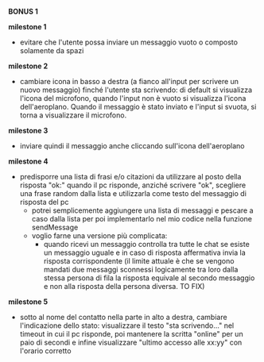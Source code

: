 **BONUS 1**

__milestone 1__
- evitare che l'utente possa inviare un messaggio vuoto o composto solamente da spazi

__milestone 2__
- cambiare icona in basso a destra (a fianco all'input per scrivere un nuovo messaggio) finché l'utente sta scrivendo: di default si visualizza l'icona del microfono, quando l'input non è vuoto si visualizza l'icona dell'aeroplano. Quando il messaggio è stato inviato e l'input si svuota, si torna a visualizzare il microfono.

__milestone 3__
- inviare quindi il messaggio anche cliccando sull'icona dell'aeroplano

__milestone 4__
- predisporre una lista di frasi e/o citazioni da utilizzare al posto della risposta "ok:" quando il pc risponde, anziché scrivere "ok", scegliere una frase random dalla lista e utilizzarla come testo del messaggio di risposta del pc
    - potrei semplicemente aggiungere una lista di messaggi e pescare a caso dalla lista per poi implementarlo nel mio codice nella funzione sendMessage
    - voglio farne una versione più complicata:
      - quando ricevi un messaggio controlla tra tutte le chat se esiste un messaggio uguale e in caso di risposta affermativa invia la risposta corrispondente (il limite attuale è che se vengono mandati due messaggi sconnessi logicamente tra loro dalla stessa persona di fila la risposta equivale al secondo messaggio e non alla risposta della persona diversa. TO FIX)

__milestone 5__
- sotto al nome del contatto nella parte in alto a destra, cambiare l'indicazione dello stato: visualizzare il testo "sta scrivendo..." nel timeout in cui il pc risponde, poi mantenere la scritta "online" per un paio di secondi e infine visualizzare "ultimo accesso alle xx:yy" con l'orario corretto